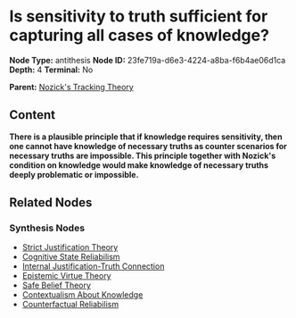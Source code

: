 # Is sensitivity to truth sufficient for capturing all cases of knowledge?

**Node Type:** antithesis
**Node ID:** 23fe719a-d6e3-4224-a8ba-f6b4ae06d1ca
**Depth:** 4
**Terminal:** No

**Parent:** [Nozick's Tracking Theory](nozicks-tracking-theory-synthesis-5ca139e0-92bc-4aed-95bd-2f9adf2bbf81.md)

## Content

**There is a plausible principle that if knowledge requires sensitivity, then one cannot have knowledge of necessary truths as counter scenarios for necessary truths are impossible. This principle together with Nozick's condition on knowledge would make knowledge of necessary truths deeply problematic or impossible.**

## Related Nodes

### Synthesis Nodes

- [Strict Justification Theory](strict-justification-theory-synthesis-f6784935-d5f4-43c6-8ae6-789d18fdafb8.md)
- [Cognitive State Reliabilism](cognitive-state-reliabilism-synthesis-6e9ced34-0f08-4acf-8e0f-7289ecb62992.md)
- [Internal Justification-Truth Connection](internal-justification-truth-connection-synthesis-e8a47d1c-3b95-49d1-a258-74e4171b6068.md)
- [Epistemic Virtue Theory](epistemic-virtue-theory-synthesis-22bc1100-6d10-49f0-ae0e-bec32ebe3449.md)
- [Safe Belief Theory](safe-belief-theory-synthesis-a5b79885-c020-4502-8265-7b171f8a9b66.md)
- [Contextualism About Knowledge](contextualism-about-knowledge-synthesis-747b2078-ad82-45b6-b725-20ecf805f1e5.md)
- [Counterfactual Reliabilism](counterfactual-reliabilism-synthesis-55e2c9c0-1fb4-4e9a-a1dc-6540a7ed0a6a.md)
